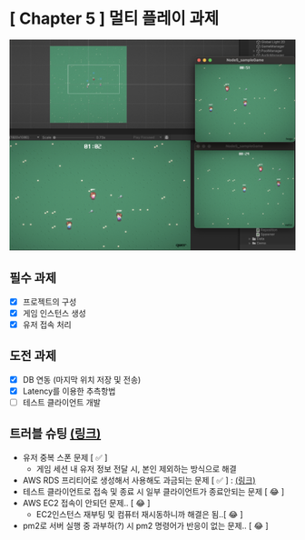 # [ Chapter 5 ] 멀티 플레이 과제

![alt text](./docs/game_img.png)

## 필수 과제

- [x] 프로젝트의 구성
- [x] 게임 인스턴스 생성
- [x] 유저 접속 처리

## 도전 과제

- [x] DB 연동 (마지막 위치 저장 및 전송)
- [x] Latency를 이용한 추측항법
- [ ] 테스트 클라이언트 개발

## 트러블 슈팅 [(링크)](https://velog.io/@vamuzz/TIL-%EB%82%B4%EC%9D%BC%EB%B0%B0%EC%9B%80%EC%BA%A0%ED%94%84-24.10.31-%EB%AA%A9)

- 유저 중복 스폰 문제 [ ✅ ]
  - 게임 세션 내 유저 정보 전달 시, 본인 제외하는 방식으로 해결
- AWS RDS 프리티어로 생성해서 사용해도 과금되는 문제 [ ✅ ] : [(링크)](https://velog.io/@vamuzz/AWS-RDS-%ED%94%84%EB%A6%AC%ED%8B%B0%EC%96%B4-%EA%B3%BC%EA%B8%88)
- 테스트 클라이언트로 접속 및 종료 시 일부 클라이언트가 종료안되는 문제 [ 😂 ]
- AWS EC2 접속이 안되던 문제.. [ 😂 ]
  - EC2인스턴스 재부팅 및 컴퓨터 재시동하니까 해결은 됨..[ 😂 ]
- pm2로 서버 실행 중 과부하(?) 시 pm2 명령어가 반응이 없는 문제.. [ 😂 ]
